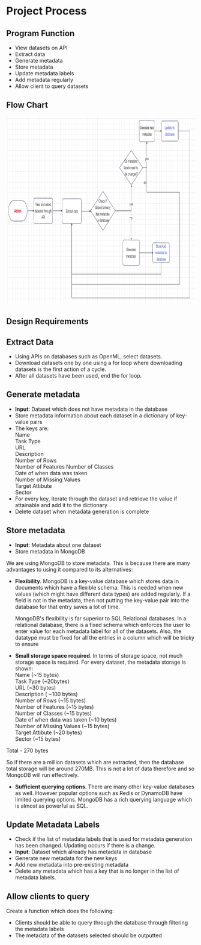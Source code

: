# Project Process


## **Program Function**

- View datasets on API
- Extract data
- Generate metadata
- Store metadata
- Update metadata labels
- Add metadata regularly
- Allow client to query datasets
  
## **Flow Chart**

<img src="Metadata project flow chart_3.png" style="height: 500px; width:1000px;"/>

<br>

## **Design Requirements**

## Extract Data

- Using APIs on databases such as OpenML, select datasets. 
- Download datasets one by one using a for loop where downloading datasets is the first action of a cycle.
- After all datasets have been used, end the for loop.

## Generate metadata

- **Input**: Dataset which does not have metadata in the database
- Store metadata information about each dataset in a dictionary of key-value pairs
- The keys are:  
Name   
Task Type  
URL  
Description  
Number of Rows  
Number of Features 
Number of Classes  
Date of when data was taken  
Number of Missing Values  
Target Attibute  
Sector
- For every key, iterate through the dataset and retrieve the value if attainable and add it to the dictionary
- Delete dataset when metadata generation is complete


## Store metadata

- **Input**: Metadata about one dataset
- Store metadata in MongoDB


We are using MongoDB to store metadata. This is because there are many advantages to using it compared to its alternatives: 

- **Flexibility**. MongoDB is a key-value database which stores data in documents which have a flexible schema. This is needed when new values (which might have different data types) are added regularly. If a field is not in the metadata, then not putting the key-value pair into the database for that entry saves a lot of time.
  
  MongoDB's flexibility is far superior to SQL Relational databases. In a relational database, there is a fixed schema which enforces the user to enter value for each metadata label for all of the datasets. Also, the datatype must be fixed for all the entries in a column which will be tricky to ensure

- **Small storage space required**. In terms of storage space, not much storage space is required. For every dataset, the metadata storage is shown:   
Name (~15 bytes)    
Task Type  (~20bytes)  
URL  (~30 bytes)  
Description  ( ~100 bytes)  
Number of Rows  (~15 bytes)  
Number of Features (~15 bytes)  
Number of Classes  (~15 bytes)  
Date of when data was taken  (~10 bytes)  
Number of Missing Values  (~15 bytes)  
Target Attibute  (~20 bytes)  
Sector (~15 bytes)  

Total - 270 bytes  

So if there are a million datasets which are extracted, then the database total storage will be around 270MB. This is not a lot of data therefore and so MongoDB will run effectively. 

- **Sufficient querying options**. There are many other key-value databases as well. However popular options such as Redis or DynamoDB have limited querying options. MongoDB has a rich querying language which is almost as powerful as SQL.

## Update Metadata Labels

- Check if the list of metadata labels that is used for metadata generation has been changed. Updating occurs if there is a change.
- **Input**: Dataset which already has metadata in database
- Generate new metadata for the new keys
- Add new metadata into pre-existing metadata
- Delete any metadata which has a key that is no longer in the list of metadata labels.

## Allow clients to query

Create a function which does the following:
- Clients should be able to query through the database through filtering the metadata labels
- The metadata of the datasets selected should be outputted 
